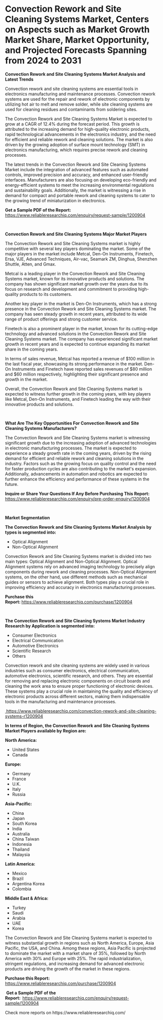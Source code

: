 <p><h1>Convection Rework and Site Cleaning Systems Market, Centers on Aspects such as Market Growth Market Share, Market Opportunity, and Projected Forecasts Spanning from 2024 to 2031</h1></p><p><strong>Convection Rework and Site Cleaning Systems Market Analysis and Latest Trends</strong></p>
<p><p>Convection rework and site cleaning systems are essential tools in electronics manufacturing and maintenance processes. Convection rework systems are used for the repair and rework of electronic components by utilizing hot air to melt and remove solder, while site cleaning systems are used for cleaning residues and contaminants from soldering sites.</p><p>The Convection Rework and Site Cleaning Systems Market is expected to grow at a CAGR of 12.4% during the forecast period. This growth is attributed to the increasing demand for high-quality electronic products, rapid technological advancements in the electronics industry, and the need for efficient and reliable rework and cleaning solutions. The market is also driven by the growing adoption of surface mount technology (SMT) in electronics manufacturing, which requires precise rework and cleaning processes.</p><p>The latest trends in the Convection Rework and Site Cleaning Systems Market include the integration of advanced features such as automated controls, improved precision and accuracy, and enhanced user-friendly interfaces. Manufacturers are also focusing on developing eco-friendly and energy-efficient systems to meet the increasing environmental regulations and sustainability goals. Additionally, the market is witnessing a rise in demand for compact and portable rework and cleaning systems to cater to the growing trend of miniaturization in electronics.</p></p>
<p><strong>Get a Sample PDF of the Report:&nbsp;</strong> <a href="https://www.reliableresearchiq.com/enquiry/request-sample/1200904">https://www.reliableresearchiq.com/enquiry/request-sample/1200904</a></p>
<p>&nbsp;</p>
<p><strong>Convection Rework and Site Cleaning Systems Major Market Players</strong></p>
<p><p>The Convection Rework and Site Cleaning Systems market is highly competitive with several key players dominating the market. Some of the major players in the market include Metcal, Den-On Instruments, Finetech, Ersa, VJE, Advanced Techniques, Air-vac, Seamark ZM, Dinghua, Shenzhen Shuttle, Atten, and Gmax.</p><p>Metcal is a leading player in the Convection Rework and Site Cleaning Systems market, known for its innovative products and solutions. The company has shown significant market growth over the years due to its focus on research and development and commitment to providing high-quality products to its customers.</p><p>Another key player in the market is Den-On Instruments, which has a strong presence in the Convection Rework and Site Cleaning Systems market. The company has seen steady growth in recent years, attributed to its wide range of product offerings and strong customer service.</p><p>Finetech is also a prominent player in the market, known for its cutting-edge technology and advanced solutions in the Convection Rework and Site Cleaning Systems market. The company has experienced significant market growth in recent years and is expected to continue expanding its market share in the coming years.</p><p>In terms of sales revenue, Metcal has reported a revenue of $100 million in the last fiscal year, showcasing its strong performance in the market. Den-On Instruments and Finetech have reported sales revenues of $80 million and $60 million respectively, highlighting their significant presence and growth in the market.</p><p>Overall, the Convection Rework and Site Cleaning Systems market is expected to witness further growth in the coming years, with key players like Metcal, Den-On Instruments, and Finetech leading the way with their innovative products and solutions.</p></p>
<p>&nbsp;</p>
<p><strong>What Are The Key Opportunities For Convection Rework and Site Cleaning Systems Manufacturers?</strong></p>
<p><p>The Convection Rework and Site Cleaning Systems market is witnessing significant growth due to the increasing adoption of advanced technologies in electronic manufacturing processes. The market is expected to experience a steady growth rate in the coming years, driven by the rising demand for efficient and reliable rework and cleaning solutions in the industry. Factors such as the growing focus on quality control and the need for faster production cycles are also contributing to the market's expansion. Additionally, advancements in automation and robotics are expected to further enhance the efficiency and performance of these systems in the future.</p></p>
<p><strong>Inquire or Share Your Questions If Any Before Purchasing This Report:</strong> <a href="https://www.reliableresearchiq.com/enquiry/pre-order-enquiry/1200904">https://www.reliableresearchiq.com/enquiry/pre-order-enquiry/1200904</a></p>
<p>&nbsp;</p>
<p><strong>Market Segmentation</strong></p>
<p><strong>The Convection Rework and Site Cleaning Systems Market Analysis by types is segmented into:</strong></p>
<p><ul><li>Optical Alignment</li><li>Non-Optical Alignment</li></ul></p>
<p><p>Convection Rework and Site Cleaning Systems market is divided into two main types: Optical Alignment and Non-Optical Alignment. Optical Alignment systems rely on advanced imaging technology to precisely align components during rework and cleaning processes. Non-Optical Alignment systems, on the other hand, use different methods such as mechanical guides or sensors to achieve alignment. Both types play a crucial role in improving efficiency and accuracy in electronics manufacturing processes.</p></p>
<p><strong>Purchase this Report:&nbsp;</strong><a href="https://www.reliableresearchiq.com/purchase/1200904">https://www.reliableresearchiq.com/purchase/1200904</a></p>
<p>&nbsp;</p>
<p><strong>The Convection Rework and Site Cleaning Systems Market Industry Research by Application is segmented into:</strong></p>
<p><ul><li>Consumer Electronics</li><li>Electrical Communication</li><li>Automotive Electronics</li><li>Scientific Research</li><li>Others</li></ul></p>
<p><p>Convection rework and site cleaning systems are widely used in various industries such as consumer electronics, electrical communication, automotive electronics, scientific research, and others. They are essential for removing and replacing electronic components on circuit boards and cleaning the work area to ensure proper functioning of electronic devices. These systems play a crucial role in maintaining the quality and efficiency of electronic products across different sectors, making them indispensable tools in the manufacturing and maintenance processes.</p></p>
<p><a href="https://www.reliableresearchiq.com/convection-rework-and-site-cleaning-systems-r1200904">&nbsp;https://www.reliableresearchiq.com/convection-rework-and-site-cleaning-systems-r1200904</a></p>
<p><strong>In terms of Region, the Convection Rework and Site Cleaning Systems Market Players available by Region are:</strong></p>
<p>
    <p> <strong> North America: </strong>
        <ul>
            <li>United States</li>
            <li>Canada</li>
        </ul>
        </p> 
    <p> <strong> Europe: </strong>
        <ul>
            <li>Germany</li>
            <li>France</li>
            <li>U.K.</li>
            <li>Italy</li>
            <li>Russia</li>
        </ul>
        </p> 
    <p> <strong> Asia-Pacific: </strong>
        <ul>
            <li>China</li>
            <li>Japan</li>
            <li>South Korea</li>
            <li>India</li>
            <li>Australia</li>
            <li>China Taiwan</li>
            <li>Indonesia</li>
            <li>Thailand</li>
            <li>Malaysia</li>
        </ul>
        </p> 
    <p> <strong> Latin America: </strong>
        <ul>
            <li>Mexico</li>
            <li>Brazil</li>
            <li>Argentina Korea</li>
            <li>Colombia</li>
        </ul>
        </p> 
    <p> <strong> Middle East & Africa: </strong>
        <ul>
            <li>Turkey</li>
            <li>Saudi</li>
            <li>Arabia</li>
            <li>UAE</li>
            <li>Korea</li>
        </ul>
    </p>
    </p>
<p><p>The Convection Rework and Site Cleaning Systems market is expected to witness substantial growth in regions such as North America, Europe, Asia Pacific, the USA, and China. Among these regions, Asia Pacific is projected to dominate the market with a market share of 35%, followed by North America with 30% and Europe with 25%. The rapid industrialization, stringent regulations, and increasing demand for advanced electronic products are driving the growth of the market in these regions.</p></p>
<p><strong>Purchase this Report: </strong><a href="https://www.reliableresearchiq.com/purchase/1200904">https://www.reliableresearchiq.com/purchase/1200904</a></p>
<p>&nbsp;<strong>Get a Sample PDF of the Report:&nbsp;&nbsp;</strong><a href="https://www.reliableresearchiq.com/enquiry/request-sample/1200904">https://www.reliableresearchiq.com/enquiry/request-sample/1200904</a></p>
<p><strong></strong></p>
<p>Check more reports on https://www.reliableresearchiq.com/</p>